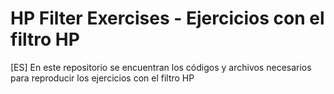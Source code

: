 # HP Filter Exercises - Ejercicios con el filtro HP

[ES] En este repositorio se encuentran los códigos y archivos necesarios para reproducir los ejercicios con el filtro HP
